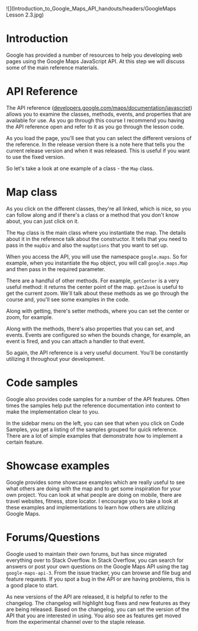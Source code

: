 ![](Introduction_to_Google_Maps_API_handouts/headers/GoogleMaps Lesson 2.3.jpg)
# Introduction

Google has provided a number of resources to help you developing web pages using the Google Maps JavaScript API. At this step we will discuss some of the main reference materials.

# API Reference

The API reference ([developers.google.com/maps/documentation/javascript](https://developers.google.com/maps/documentation/javascript/)) allows you to examine the classes, methods, events, and properties that are available for use. As you go through this course I recommend you having the API reference open and refer to it as you go through the lesson code.

As you load the page, you'll see that you can select the different versions of the reference. In the release version there is a note here that tells you the current release version and when it was released. This is useful if you want to use the fixed version.

So let's take a look at one example of a class - the `Map` class.

# Map class

As you click on the different classes, they're all linked, which is nice, so you can follow along and if there's a class or a method that you don't know about, you can just click on it.

The `Map` class is the main class where you instantiate the map. The details about it in the reference talk about the constructor. It tells that you need to pass in the `mapDiv` and also the `mapOptions` that you want to set up.

When you access the API, you will use the namespace `google.maps`. So for example, when you instantiate the `Map` object, you will call `google.maps.Map` and then pass in the required parameter.

There are a handful of other methods. For example, `getCenter` is a very useful method: it returns the center point of the map. `getZoom` is useful to get the current zoom. We'll talk about these methods as we go through the course and, you'll see some examples in the code.

Along with getting, there's setter methods, where you can set the center or zoom, for example.

Along with the methods, there's also properties that you can set, and events. Events are configured so when the bounds change, for example, an event is fired, and you can attach a handler to that event.

So again, the API reference is a very useful document. You'll be constantly utilizing it throughout your development.

# Code samples

Google also provides code samples for a number of the API features. Often times the samples help put the reference documentation into context to make the implementation clear to you.

In the sidebar menu on the left, you can see that when you click on Code Samples, you get a listing of the samples grouped for quick reference. There are a lot of simple examples that demonstrate how to implement a certain feature.

# Showcase examples

Google provides some showcase examples which are really useful to see what others are doing with the map and to get some inspiration for your own project. You can look at what people are doing on mobile, there are travel websites, fitness, store locator. I encourage you to take a look at these examples and implementations to learn how others are utilizing Google Maps.

# Forums/Questions

Google used to maintain their own forums, but has since migrated everything over to Stack Overflow. In Stack Overflow, you can search for answers or post your own questions on the Google Maps API using the tag `google-maps-api-3`. From the issue tracker, you can browse and file bug and feature requests. If you spot a bug in the API or are having problems, this is a good place to start.

As new versions of the API are released, it is helpful to refer to the changelog. The changelog will highlight bug fixes and new features as they are being released. Based on the changelog, you can set the version of the API that you are interested in using. You also see as features get moved from the experimental channel over to the staple release.